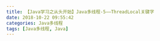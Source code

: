 ```yaml
---
title: 【Java学习之从头开始】Java多线程-5——ThreadLocal关键字
date: 2018-10-22 09:55:42
categories: Java多线程
tags: [Java多线程, Java]
---
```


